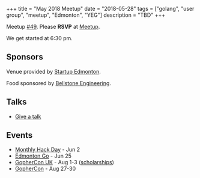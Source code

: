 +++
title = "May 2018 Meetup"
date = "2018-05-28"
tags = ["golang", "user group", "meetup", "Edmonton", "YEG"]
description = "TBD"
+++

Meetup [#49](https://github.com/edmontongo/presentations/issues/82). Please **RSVP** at [Meetup](https://www.meetup.com/startupedmonton/events/ddzwmnyxhblc/).

We get started at 6:30 pm.

## Sponsors

Venue provided by [Startup Edmonton](https://www.startupedmonton.com/).

Food sponsored by [Bellstone Engineering](https://bellstone.ca/). 

## Talks

* [Give a talk](https://github.com/edmontongo/presentations/issues/82)

## Events

* [Monthly Hack Day](https://www.meetup.com/startupedmonton/events/249064595/) - Jun 2
* [Edmonton Go](https://www.meetup.com/startupedmonton/events/ddzwmnyxjbhc/) - Jun 25
* [GopherCon UK](https://www.gophercon.co.uk/schedule/) - Aug 1-3 ([scholarships](https://www.gophercon.co.uk/scholarships/))
* [GopherCon](https://www.gophercon.com/) - Aug 27-30

